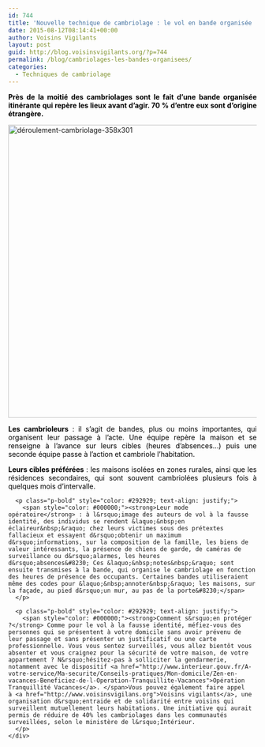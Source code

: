 ```yaml
---
id: 744
title: 'Nouvelle technique de cambriolage : le vol en bande organisée !'
date: 2015-08-12T08:14:41+00:00
author: Voisins Vigilants
layout: post
guid: http://blog.voisinsvigilants.org/?p=744
permalink: /blog/cambriolages-les-bandes-organisees/
categories:
  - Techniques de cambriolage
---
```

<p style="text-align: justify;">
  <strong style="color: #000000;">Près de la moitié des cambriolages sont le fait d&rsquo;une bande organisée itinérante qui repère les lieux avant d&rsquo;agir. 70 % d&rsquo;entre eux sont d&rsquo;origine étrangère.</strong>
</p>

<p style="text-align: justify;">
  <a href="http://blog.voisinsvigilants.org/wp-content/uploads/2015/08/déroulement-cambriolage-358x301.jpg"><img class="aligncenter  wp-image-745" src="http://blog.voisinsvigilants.org/wp-content/uploads/2015/08/déroulement-cambriolage-358x301.jpg" alt="déroulement-cambriolage-358x301" width="705" height="593" /></a>
</p>

<div class="sl-controls top wrapper" style="color: #292929;">
  <div class="flex" style="color: black;">
    <p class="item title pagetitle" style="text-align: justify;">
      <strong>Les cambrioleurs</strong> : il s&rsquo;agit de bandes, plus ou moins importantes, qui organisent leur passage à l&rsquo;acte. Une équipe repère la maison et se renseigne à l&rsquo;avance sur leurs cibles (heures d&rsquo;absences&#8230;) puis une seconde équipe passe à l&rsquo;action et cambriole l&rsquo;habitation.
    </p>
  </div>
</div>

<div class="sl-content">
  <div id="sl-thumbs-window" class="sl-slide visible">
    <div class="texte">
      <p class="p-bold" style="color: #292929; text-align: justify;">
        <span style="color: #000000;"><strong>Leurs cibles préférées</strong> : les maisons isolées en zones rurales, ainsi que les résidences secondaires, qui sont souvent cambriolées plusieurs fois à quelques mois d&rsquo;intervalle.</span>
      </p>
      
      <p class="p-bold" style="color: #292929; text-align: justify;">
        <span style="color: #000000;"><strong>Leur mode opératoire</strong> : à l&rsquo;image des auteurs de vol à la fausse identité, des individus se rendent &laquo;&nbsp;en éclaireur&nbsp;&raquo; chez leurs victimes sous des prétextes fallacieux et essayent d&rsquo;obtenir un maximum d&rsquo;informations, sur la composition de la famille, les biens de valeur intéressants, la présence de chiens de garde, de caméras de surveillance ou d&rsquo;alarmes, les heures d&rsquo;absences&#8230; Ces &laquo;&nbsp;notes&nbsp;&raquo; sont ensuite transmises à la bande, qui organise le cambriolage en fonction des heures de présence des occupants. Certaines bandes utiliseraient même des codes pour &laquo;&nbsp;annoter&nbsp;&raquo; les maisons, sur la façade, au pied d&rsquo;un mur, au pas de la porte&#8230;</span>
      </p>
      
      <p class="p-bold" style="color: #292929; text-align: justify;">
        <span style="color: #000000;"><strong>Comment s&rsquo;en protéger ?</strong> Comme pour le vol à la fausse identité, méfiez-vous des personnes qui se présentent à votre domicile sans avoir prévenu de leur passage et sans présenter un justificatif ou une carte professionnelle. Vous vous sentez surveillés, vous allez bientôt vous absenter et vous craignez pour la sécurité de votre maison, de votre appartement ? N&rsquo;hésitez-pas à solliciter la gendarmerie, notamment avec le dispositif <a href="http://www.interieur.gouv.fr/A-votre-service/Ma-securite/Conseils-pratiques/Mon-domicile/Zen-en-vacances-Beneficiez-de-l-Operation-Tranquillite-Vacances">Opération Tranquillité Vacances</a>. </span>Vous pouvez également faire appel à <a href="http://www.voisinsvigilans.org">Voisins vigilants</a>, une organisation d&rsquo;entraide et de solidarité entre voisins qui surveillent mutuellement leurs habitations. Une initiative qui aurait permis de réduire de 40% les cambriolages dans les communautés surveillées, selon le ministère de l&rsquo;Intérieur.
      </p>
    </div>
  </div>
</div>
